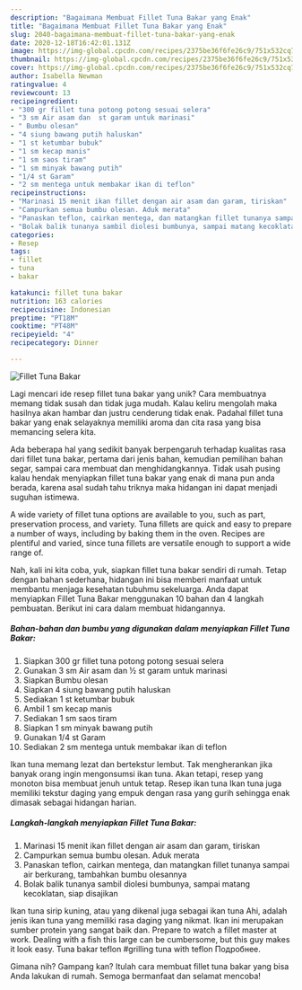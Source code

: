 ```yaml
---
description: "Bagaimana Membuat Fillet Tuna Bakar yang Enak"
title: "Bagaimana Membuat Fillet Tuna Bakar yang Enak"
slug: 2040-bagaimana-membuat-fillet-tuna-bakar-yang-enak
date: 2020-12-18T16:42:01.131Z
image: https://img-global.cpcdn.com/recipes/2375be36f6fe26c9/751x532cq70/fillet-tuna-bakar-foto-resep-utama.jpg
thumbnail: https://img-global.cpcdn.com/recipes/2375be36f6fe26c9/751x532cq70/fillet-tuna-bakar-foto-resep-utama.jpg
cover: https://img-global.cpcdn.com/recipes/2375be36f6fe26c9/751x532cq70/fillet-tuna-bakar-foto-resep-utama.jpg
author: Isabella Newman
ratingvalue: 4
reviewcount: 13
recipeingredient:
- "300 gr fillet tuna potong potong sesuai selera"
- "3 sm Air asam dan  st garam untuk marinasi"
- " Bumbu olesan"
- "4 siung bawang putih haluskan"
- "1 st ketumbar bubuk"
- "1 sm kecap manis"
- "1 sm saos tiram"
- "1 sm minyak bawang putih"
- "1/4 st Garam"
- "2 sm mentega untuk membakar ikan di teflon"
recipeinstructions:
- "Marinasi 15 menit ikan fillet dengan air asam dan garam, tiriskan"
- "Campurkan semua bumbu olesan. Aduk merata"
- "Panaskan teflon, cairkan mentega, dan matangkan fillet tunanya sampai air berkurang, tambahkan bumbu olesannya"
- "Bolak balik tunanya sambil diolesi bumbunya, sampai matang kecoklatan, siap disajikan"
categories:
- Resep
tags:
- fillet
- tuna
- bakar

katakunci: fillet tuna bakar 
nutrition: 163 calories
recipecuisine: Indonesian
preptime: "PT18M"
cooktime: "PT48M"
recipeyield: "4"
recipecategory: Dinner

---
```



![Fillet Tuna Bakar](https://img-global.cpcdn.com/recipes/2375be36f6fe26c9/751x532cq70/fillet-tuna-bakar-foto-resep-utama.jpg)

Lagi mencari ide resep fillet tuna bakar yang unik? Cara membuatnya memang tidak susah dan tidak juga mudah. Kalau keliru mengolah maka hasilnya akan hambar dan justru cenderung tidak enak. Padahal fillet tuna bakar yang enak selayaknya memiliki aroma dan cita rasa yang bisa memancing selera kita.

Ada beberapa hal yang sedikit banyak berpengaruh terhadap kualitas rasa dari fillet tuna bakar, pertama dari jenis bahan, kemudian pemilihan bahan segar, sampai cara membuat dan menghidangkannya. Tidak usah pusing kalau hendak menyiapkan fillet tuna bakar yang enak di mana pun anda berada, karena asal sudah tahu triknya maka hidangan ini dapat menjadi suguhan istimewa.

A wide variety of fillet tuna options are available to you, such as part, preservation process, and variety. Tuna fillets are quick and easy to prepare a number of ways, including by baking them in the oven. Recipes are plentiful and varied, since tuna fillets are versatile enough to support a wide range of.


Nah, kali ini kita coba, yuk, siapkan fillet tuna bakar sendiri di rumah. Tetap dengan bahan sederhana, hidangan ini bisa memberi manfaat untuk membantu menjaga kesehatan tubuhmu sekeluarga. Anda dapat menyiapkan Fillet Tuna Bakar menggunakan 10 bahan dan 4 langkah pembuatan. Berikut ini cara dalam membuat hidangannya.

<!--inarticleads1-->

##### Bahan-bahan dan bumbu yang digunakan dalam menyiapkan Fillet Tuna Bakar:

1. Siapkan 300 gr fillet tuna potong potong sesuai selera
1. Gunakan 3 sm Air asam dan ½ st garam untuk marinasi
1. Siapkan  Bumbu olesan
1. Siapkan 4 siung bawang putih haluskan
1. Sediakan 1 st ketumbar bubuk
1. Ambil 1 sm kecap manis
1. Sediakan 1 sm saos tiram
1. Siapkan 1 sm minyak bawang putih
1. Gunakan 1/4 st Garam
1. Sediakan 2 sm mentega untuk membakar ikan di teflon


Ikan tuna memang lezat dan bertekstur lembut. Tak mengherankan jika banyak orang ingin mengonsumsi ikan tuna. Akan tetapi, resep yang monoton bisa membuat jenuh untuk tetap. Resep ikan tuna Ikan tuna juga memiliki tekstur daging yang empuk dengan rasa yang gurih sehingga enak dimasak sebagai hidangan harian. 

<!--inarticleads2-->

##### Langkah-langkah menyiapkan Fillet Tuna Bakar:

1. Marinasi 15 menit ikan fillet dengan air asam dan garam, tiriskan
1. Campurkan semua bumbu olesan. Aduk merata
1. Panaskan teflon, cairkan mentega, dan matangkan fillet tunanya sampai air berkurang, tambahkan bumbu olesannya
1. Bolak balik tunanya sambil diolesi bumbunya, sampai matang kecoklatan, siap disajikan


Ikan tuna sirip kuning, atau yang dikenal juga sebagai ikan tuna Ahi, adalah jenis ikan tuna yang memiliki rasa daging yang nikmat. Ikan ini merupakan sumber protein yang sangat baik dan. Prepare to watch a fillet master at work. Dealing with a fish this large can be cumbersome, but this guy makes it look easy. Tuna bakar teflon #grilling tuna with teflon Подробнее. 

Gimana nih? Gampang kan? Itulah cara membuat fillet tuna bakar yang bisa Anda lakukan di rumah. Semoga bermanfaat dan selamat mencoba!
